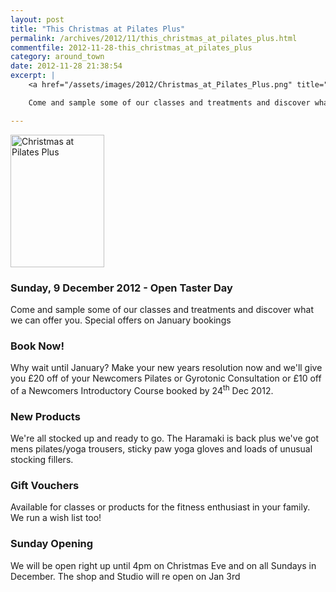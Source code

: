 ```yaml
---
layout: post
title: "This Christmas at Pilates Plus"
permalink: /archives/2012/11/this_christmas_at_pilates_plus.html
commentfile: 2012-11-28-this_christmas_at_pilates_plus
category: around_town
date: 2012-11-28 21:38:54
excerpt: |
    <a href="/assets/images/2012/Christmas_at_Pilates_Plus.png" title="See larger version of - Christmas at Pilates Plus"><img src="/assets/images/2012/Christmas_at_Pilates_Plus_thumb.png" width="150" height="212" alt="Christmas at Pilates Plus" class="photo right" /></a>

    Come and sample some of our classes and treatments and discover what we can offer you. Special offers on January bookings

---
```


<a href="/assets/images/2012/Christmas_at_Pilates_Plus.png" title="See larger version of - Christmas at Pilates Plus"><img src="/assets/images/2012/Christmas_at_Pilates_Plus_thumb.png" width="150" height="212" alt="Christmas at Pilates Plus" class="photo right" /></a>

### Sunday, 9 December 2012 - Open Taster Day

Come and sample some of our classes and treatments and discover what we can offer you. Special offers on January bookings

### Book Now!

Why wait until January? Make your new years resolution now and we'll give you £20 off of your Newcomers Pilates or Gyrotonic Consultation or £10 off of a Newcomers Introductory Course booked by 24<sup>th</sup> Dec 2012.

### New Products

We're all stocked up and ready to go. The Haramaki is back plus we've got mens pilates/yoga trousers, sticky paw yoga gloves and loads of unusual stocking fillers.

### Gift Vouchers

Available for classes or products for the fitness enthusiast in your family. We run a wish list too!

### Sunday Opening

We will be open right up until 4pm on Christmas Eve and on all Sundays in December. The shop and Studio will re open on Jan 3rd
